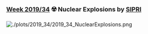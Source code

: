 ### [Week 2019/34](https://github.com/Z3tt/TidyTuesday/blob/master/R/2019_34_NuclearExplosions.Rmd) ☢️ Nuclear Explosions by [SIPRI](https://github.com/data-is-plural/nuclear-explosions/blob/master/documents/sipri-report-original.pdf)
![./plots/2019_34/2019_34_NuclearExplosions.png](https://raw.githubusercontent.com/Z3tt/TidyTuesday/master/plots/2019_34/2019_34_NuclearExplosions.png)

